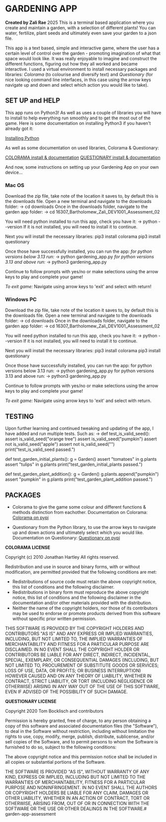 
# GARDENING APP

**Created by Zali Rae** 2025
This is a terminal based application where you create and maintain a garden, with a selection of different plants! You can water, fertilize, plant seeds and ultimately even save your garden to a json file. 

This app is a text based, simple and interactive game, where the user has a certain level of control over the garden - promoting imagination of what that space would look like. It was really enjoyable to imagine and construct the different functions, figuring out how they all worked and became interactive. I used a virtual environment to install necessary packages and libraries: *Colorama* (to colourise and diversify text) and *Questionary* (for nice looking command line interfaces, in this case using the arrow keys navigate up and down and select which action you would like to take). 

## SET UP and HELP

This app runs on Python3! As well as uses a couple of libraries you will have to install to help everything run smoothly and to get the most out of the game. 
Here is some documentation on installing Python3 if you haven't already got it:

[Installing Python](https://realpython.com/installing-python/)

As well as some documentation on used libraries, Colorama & Questionary:

[COLORAMA install & documentation](https://pypi.org/project/colorama/)
[QUESTIONARY install & documentation](https://pypi.org/project/questionary/)

And now, some instructions on setting up your Gardening App on your own device...


### Mac OS

Download the zip file, take note of the location it saves to, by default this is the downloads file. 
Open a new terminal and navigate to the downloads folder: 
-> cd downloads
Once in the downloads folder, navigate to the garden app folder: 
-> cd 16307_Bartholomew_Zali_DEV1001_Assessment_02

You will need python installed to run this app, check you have it: 
-> python --version 
If it is not installed, you will need to install it to continue. 

Next you will install the necessary libraries: 
pip3 install colorama
pip3 install questionary

Once those have successfully installed, you can run the app: 
*for python versions below 3.13 run:*
-> python gardening_app.py
*for python versions 3.13 and above run:*
-> python3 gardening_app.py

Continue to follow prompts with yes/no or make selections using the arrow keys to play and complete your game!

*To exit game:*
Navigate using arrow keys to 'exit' and select with return! 





### Windows PC

Download the zip file, take note of the location it saves to, by default this is the downloads file. 
Open a new terminal and navigate to the downloads folder: 
-> cd downloads
Once in the downloads folder, navigate to the garden app folder: 
-> cd 16307_Bartholomew_Zali_DEV1001_Assessment_02

You will need python installed to run this app, check you have it: 
-> python --version 
If it is not installed, you will need to install it to continue. 

Next you will install the necessary libraries: 
pip3 install colorama
pip3 install questionary

Once those have successfully installed, you can run the app: 
for python versions below 3.13 run: 
-> python gardening_app.py
for python versions 3.13 and above run: 
-> python3 gardening_app.py

Continue to follow prompts with yes/no or make selections using the arrow keys to play and complete your game!

*To exit game:*
Navigate using arrow keys to 'exit' and select with return.

## TESTING
Upon further learning and continued tweaking and updating of the app, I have added and run multiple tests. Such as:
-> def test_is_valid_seed():
    assert is_valid_seed("orange tree")
    assert is_valid_seed("pumpkin")
    assert not is_valid_seed("apple")
    assert not is_valid_seed("")
    print("test_is_valid_seed passed.")

def test_garden_initial_plants():
    g = Garden()
    assert "tomatoes" in g.plants
    assert "tulips" in g.plants
    print("test_garden_initial_plants passed.")

def test_garden_plant_addition():
    g = Garden()
    g.plants.append("pumpkin")
    assert "pumpkin" in g.plants
    print("test_garden_plant_addition passed.") 


## PACKAGES 

- Colorama to give the game some colour and different functions & methods distinction from eachother. Documentation on Colorama:
[Colorama on pypi](https://pypi.org/project/colorama/)

- Questionary from the Python library, to use the arrow keys to navigate up and down actions and ultimately select which you would like. Documentation on Questionary:
[Questionary on pypi](https://pypi.org/project/questionary/)

**COLORAMA LICENSE**

Copyright (c) 2010 Jonathan Hartley
All rights reserved.

Redistribution and use in source and binary forms, with or without
modification, are permitted provided that the following conditions are met:

- Redistributions of source code must retain the above copyright notice, this
  list of conditions and the following disclaimer.
- Redistributions in binary form must reproduce the above copyright notice,
  this list of conditions and the following disclaimer in the documentation
  and/or other materials provided with the distribution.
- Neither the name of the copyright holders, nor those of its contributors
  may be used to endorse or promote products derived from this software without
  specific prior written permission.

THIS SOFTWARE IS PROVIDED BY THE COPYRIGHT HOLDERS AND CONTRIBUTORS "AS IS" AND
ANY EXPRESS OR IMPLIED WARRANTIES, INCLUDING, BUT NOT LIMITED TO, THE IMPLIED
WARRANTIES OF MERCHANTABILITY AND FITNESS FOR A PARTICULAR PURPOSE ARE
DISCLAIMED. IN NO EVENT SHALL THE COPYRIGHT HOLDER OR CONTRIBUTORS BE LIABLE
FOR ANY DIRECT, INDIRECT, INCIDENTAL, SPECIAL, EXEMPLARY, OR CONSEQUENTIAL
DAMAGES (INCLUDING, BUT NOT LIMITED TO, PROCUREMENT OF SUBSTITUTE GOODS OR
SERVICES; LOSS OF USE, DATA, OR PROFITS; OR BUSINESS INTERRUPTION) HOWEVER
CAUSED AND ON ANY THEORY OF LIABILITY, WHETHER IN CONTRACT, STRICT LIABILITY,
OR TORT (INCLUDING NEGLIGENCE OR OTHERWISE) ARISING IN ANY WAY OUT OF THE USE
OF THIS SOFTWARE, EVEN IF ADVISED OF THE POSSIBILITY OF SUCH DAMAGE.


**QUESTIONARY LICENSE**

Copyright 2020 Tom Bocklisch and contributors

Permission is hereby granted, free of charge, to any person obtaining a copy of
this software and associated documentation files (the "Software"), to deal in
the Software without restriction, including without limitation the rights to
use, copy, modify, merge, publish, distribute, sublicense, and/or sell copies
of the Software, and to permit persons to whom the Software is furnished to do
so, subject to the following conditions:

The above copyright notice and this permission notice shall be included in all
copies or substantial portions of the Software.

THE SOFTWARE IS PROVIDED "AS IS", WITHOUT WARRANTY OF ANY KIND, EXPRESS OR
IMPLIED, INCLUDING BUT NOT LIMITED TO THE WARRANTIES OF MERCHANTABILITY,
FITNESS FOR A PARTICULAR PURPOSE AND NONINFRINGEMENT. IN NO EVENT SHALL THE
AUTHORS OR COPYRIGHT HOLDERS BE LIABLE FOR ANY CLAIM, DAMAGES OR OTHER
LIABILITY, WHETHER IN AN ACTION OF CONTRACT, TORT OR OTHERWISE, ARISING FROM,
OUT OF OR IN CONNECTION WITH THE SOFTWARE OR THE USE OR OTHER DEALINGS IN THE
SOFTWARE.# garden-app-assessment
